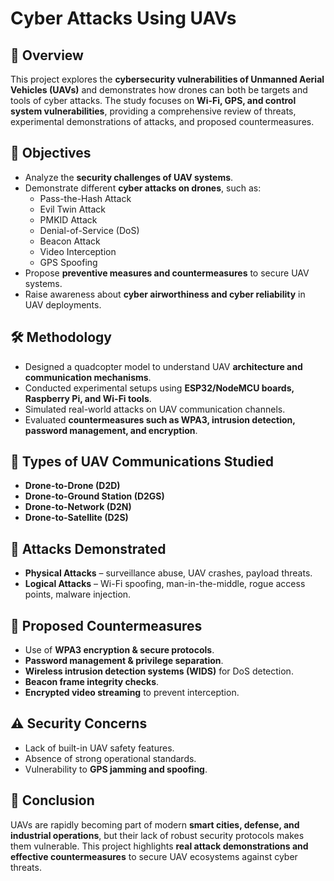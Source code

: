 # Cyber Attacks Using UAVs

## 📌 Overview
This project explores the **cybersecurity vulnerabilities of Unmanned Aerial Vehicles (UAVs)** and demonstrates how drones can both be targets and tools of cyber attacks. The study focuses on **Wi-Fi, GPS, and control system vulnerabilities**, providing a comprehensive review of threats, experimental demonstrations of attacks, and proposed countermeasures.

## 🎯 Objectives
- Analyze the **security challenges of UAV systems**.  
- Demonstrate different **cyber attacks on drones**, such as:
  - Pass-the-Hash Attack  
  - Evil Twin Attack  
  - PMKID Attack  
  - Denial-of-Service (DoS)  
  - Beacon Attack  
  - Video Interception  
  - GPS Spoofing  
- Propose **preventive measures and countermeasures** to secure UAV systems.  
- Raise awareness about **cyber airworthiness and cyber reliability** in UAV deployments.  

## 🛠️ Methodology
- Designed a quadcopter model to understand UAV **architecture and communication mechanisms**.  
- Conducted experimental setups using **ESP32/NodeMCU boards, Raspberry Pi, and Wi-Fi tools**.  
- Simulated real-world attacks on UAV communication channels.  
- Evaluated **countermeasures such as WPA3, intrusion detection, password management, and encryption**.  

## 📡 Types of UAV Communications Studied
- **Drone-to-Drone (D2D)**  
- **Drone-to-Ground Station (D2GS)**  
- **Drone-to-Network (D2N)**  
- **Drone-to-Satellite (D2S)**  

## 🚨 Attacks Demonstrated
- **Physical Attacks** – surveillance abuse, UAV crashes, payload threats.  
- **Logical Attacks** – Wi-Fi spoofing, man-in-the-middle, rogue access points, malware injection.  

## 🔐 Proposed Countermeasures
- Use of **WPA3 encryption & secure protocols**.  
- **Password management & privilege separation**.  
- **Wireless intrusion detection systems (WIDS)** for DoS detection.  
- **Beacon frame integrity checks**.  
- **Encrypted video streaming** to prevent interception.  

## ⚠️ Security Concerns
- Lack of built-in UAV safety features.  
- Absence of strong operational standards.  
- Vulnerability to **GPS jamming and spoofing**.  

## 📖 Conclusion
UAVs are rapidly becoming part of modern **smart cities, defense, and industrial operations**, but their lack of robust security protocols makes them vulnerable. This project highlights **real attack demonstrations and effective countermeasures** to secure UAV ecosystems against cyber threats.  


